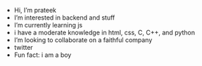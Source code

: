 -  Hi, I’m prateek
-  I’m interested in backend and stuff
-  I’m currently learning js
-  i have a moderate knowledge in html, css, C, C++, and python 
-  I’m looking to collaborate on a faithful company
-  twitter 
-  Fun fact: i am a boy 


